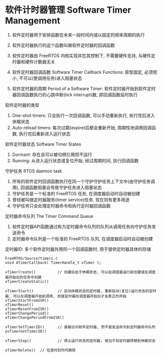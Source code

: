 # 软件计时器管理 Software Timer Management

1. 软件定时器用于安排函数在未来一段时间内或以固定的频率周期的执行
2. 软件定时器执行的这个函数叫做软件定时器的回调函数
3. 软件定时器由 FreeRTOS 内核实现并在其控制下, 不需要硬件支持, 与硬件定时器和硬件计数器无关

1. 软件定时器回调函数 Software Timer Callback Functions: 原型固定, 必须短小, 不可以(使调用任务)进入阻塞状态
2. 软件定时器的周期 Period of a Software Timer: 软件定时器开始到软件定时器回调函数执行的心跳中断(tick interrupt)数, 即回调函数延时执行

软件定时器的类型

1. One-shot timers: 只会执行一次回调函数, 可以手动重新执行, 执行完后进入休眠状态
2. Auto-reload timers: 每次过期(expire)后都会重新开始, 周期性地调用回调函数, 执行完后重新进入运行状态

软件定时器状态 Software Timer States

1. Dormant: 存在且可以被句柄引用但不运行
2. Running: 从进入运行状态或复位开始, 经过周期时间, 执行回调函数

守护任务 RTOS daemon task

1. 所有的软件定时回调函数执行在同一个守护守护任务上下文中(由守护任务调用), 回调函数阻塞会导致守护任务进入阻塞状态
2. 守护任务是一个标准的 FreeRTOS 任务, 在调度器启动时自动被创建
3. 曾经被叫做定时器服务(timer service)任务, 现在则有更多用途
4. 守护任务只会处理定时器命令和执行定时器回调函数

定时器命令队列 The Timer Command Queue

1. 软件定时器API函数通过称为定时器命令队列的队列从调用任务向守护任务发送命令
2. 定时器命令队列是一个标准的 FreeRTOS 队列, 在调度器启动时自动被创建

定时器ID: 多个软件定时器共用同一个回调函数时, 用于提供定时器具体的存储

```
FreeRTOS/Source/timers.c
void ATimerCallback( TimerHandle_t xTimer );

xTimerCreate()			// 创建后处于休眠状态, 可以在调度器运行前创建或在调度器开始后的任务中创建
xTimerCreateStatic()

xTimerStart()			// 启动休眠状态的定时器, 重新启动(复位)运行状态的定时器, 可以在调度器开始前调用, 但是定时器在调度器开始后才会真正的开始
xTimerStartFromISR()
xTimerReset()
xTimerResetFromISR()
xTimerChangePeriod()
xTimerChangePeriodFromISR()

vTimerSetTimerID()		// 直接访问软件定时器, 而不是发送命令到定时器命令队列
pvTimerGetTimerID()

xTimerStop()			// 停止运行状态的定时器, 相当于将定时器转移到休眠状态

xTimerDelete()	// 任意时刻均可删除
```
